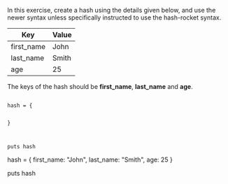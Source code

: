 In this exercise, create a hash using the details given below, and use the newer syntax unless specifically instructed to use the hash-rocket syntax.

|Key       |Value|
|--|--|
|first_name|John |
|last_name |Smith|
|age       |25   |

The keys of the hash
should be **first_name**,
**last_name** and **age**.

<codeblock language="ruby" type="exercise" testMode="fixedInput">
<code>
hash = {

}

puts hash
</code>

<solution>
hash = {
  first_name: "John",
  last_name: "Smith",
  age: 25
}

puts hash
</solution>
</codeblock>
